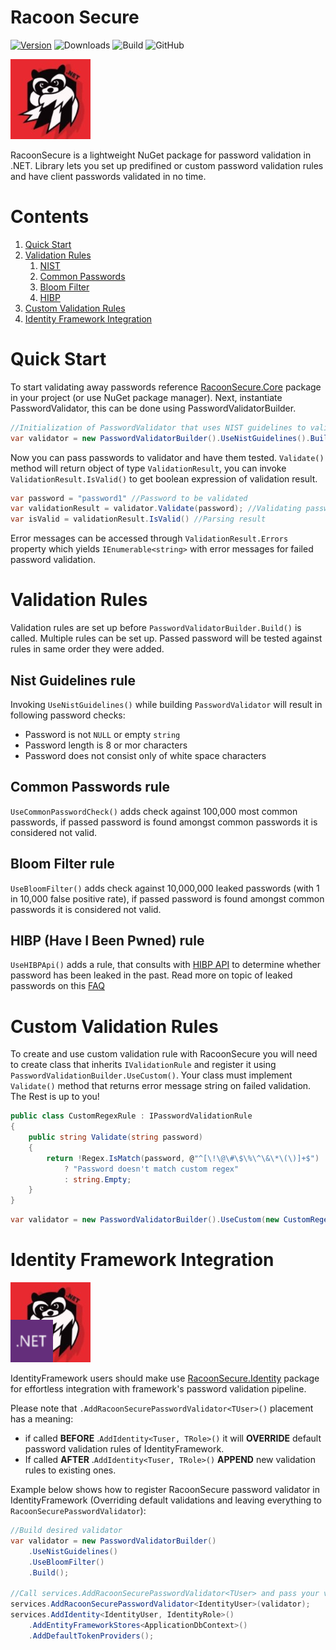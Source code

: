 # Racoon Secure


[![Version](https://img.shields.io/nuget/v/RacoonSecure.Core)](https://www.nuget.org/packages/RacoonSecure.Core)
![Downloads](https://img.shields.io/nuget/dt/RacoonSecure.Core)
![Build](https://github.com/Telesoftas/RacoonSecure/actions/workflows/main.yml/badge.svg)
![GitHub](https://img.shields.io/github/license/TeleSoftas/RacoonSecure)


[![RacoonSecure Logo](RacoonSecure/RacoonSecure.Core/icon.jpg)](https://www.nuget.org/packages/RacoonSecure.Core)

RacoonSecure is a lightweight NuGet package for password validation in .NET. Library lets you set up predifined or custom password validation rules and have client passwords validated in no time.

# Contents

1. [Quick Start](#quick-start)
2. [Validation Rules](#validation-rules)
    1. [NIST](#nist-guidelines-rule)
    2. [Common Passwords](#common-passwords-rule)
    3. [Bloom Filter](#common-passwords-rule)
    4. [HIBP](#HIBP-Have-I-Been-Pwned-rule)
3. [Custom Validation Rules](#custom-validation-rules)
4. [Identity Framework Integration](#identity-framework-integration)
 

# Quick Start
To start validating away passwords reference [RacoonSecure.Core](https://www.nuget.org/packages/RacoonSecure.Core) package in your project (or use NuGet package manager). Next, instantiate PasswordValidator, this can be done using PasswordValidatorBuilder.

```csharp
//Initialization of PasswordValidator that uses NIST guidelines to validate password
var validator = new PasswordValidatorBuilder().UseNistGuidelines().Build();
```

Now you can pass passwords to validator and have them tested. `Validate()` method will return object of type `ValidationResult`, you can invoke `ValidationResult.IsValid()` to get boolean expression of validation result.

```csharp
var password = "password1" //Password to be validated
var validationResult = validator.Validate(password); //Validating password
var isValid = validationResult.IsValid() //Parsing result
```

Error messages can be accessed through `ValidationResult.Errors` property which yields `IEnumerable<string>` with error messages for failed password validation.


# Validation Rules

Validation rules are set up before `PasswordValidatorBuilder.Build()` is called. Multiple rules can be set up. Passed password will be tested against rules in same order they were added.

## Nist Guidelines rule
Invoking `UseNistGuidelines()` while building `PasswordValidator` will result in following password checks:

- Password is not `NULL` or empty `string`
- Password length is 8 or mor characters
- Password does not consist only of white space characters

## Common Passwords rule

`UseCommonPasswordCheck()` adds check against 100,000 most common passwords, if passed password is found amongst common passwords it is considered not valid.

## Bloom Filter rule

`UseBloomFilter()` adds check against 10,000,000 leaked passwords (with 1 in 10,000 false positive rate), if passed password is found amongst common passwords it is considered not valid.

## HIBP (Have I Been Pwned) rule

`UseHIBPApi()` adds a rule, that consults with [HIBP API](https://haveibeenpwned.com/) to determine whether password has been leaked in the past. Read more on topic of leaked passwords on this [FAQ](https://haveibeenpwned.com/FAQs)


# Custom Validation Rules

To create and use custom validation rule with RacoonSecure you will need to create class that inherits `IValidationRule` and register it using `PasswordValidationBuilder.UseCustom()`. Your class must implement `Validate()` method that returns error message string on failed validation. The Rest is up to you!

```csharp
public class CustomRegexRule : IPasswordValidationRule
{
    public string Validate(string password)
    {
        return !Regex.IsMatch(password, @"^[\!\@\#\$\%\^\&\*\(\)]+$") 
            ? "Password doesn't match custom regex"
            : string.Empty; 
    }
}
```
```csharp
var validator = new PasswordValidatorBuilder().UseCustom(new CustomRegexRule()).Build();
```  

# Identity Framework Integration
[![RacoonSecure Logo](RacoonSecure/RacoonSecure.Identity/icon.png)](https://www.nuget.org/packages/RacoonSecure.Identity)

IdentityFramework users should make use [RacoonSecure.Identity](https://www.nuget.org/packages/RacoonSecure.Identity) package for effortless integration with framework's password validation pipeline.

Please note that `.AddRacoonSecurePasswordValidator<TUser>()` placement has a meaning:
* if called **BEFORE** .`AddIdentity<Tuser, TRole>()` it will **OVERRIDE** default password validation rules of IdentityFramework. 
* If called **AFTER** .`AddIdentity<Tuser, TRole>()` **APPEND** new validation rules to existing ones.

Example below shows how to register RacoonSecure password validator in IdentityFramework (Overriding default validations and leaving everything to `RacoonSecurePasswordValidator`):
```csharp
//Build desired validator
var validator = new PasswordValidatorBuilder()
    .UseNistGuidelines()
    .UseBloomFilter()
    .Build();

//Call services.AddRacoonSecurePasswordValidator<TUser> and pass your validator as parameter
services.AddRacoonSecurePasswordValidator<IdentityUser>(validator);
services.AddIdentity<IdentityUser, IdentityRole>()
    .AddEntityFrameworkStores<ApplicationDbContext>()
    .AddDefaultTokenProviders();
```


